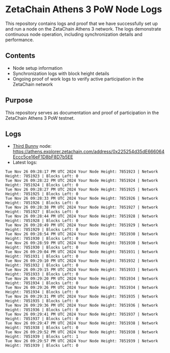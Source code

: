 # ZetaChain Athens 3 PoW Node Logs
This repository contains logs and proof that we have successfully set up and run a node on the ZetaChain Athens 3 network. The logs demonstrate continuous node operation, including synchronization details and performance.

## Contents
- Node setup information
- Synchronization logs with block height details
- Ongoing proof of work logs to verify active participation in the ZetaChain network

## Purpose
This repository serves as documentation and proof of participation in the ZetaChain Athens 3 PoW testnet.

## Logs

- [Third Bunny](https://thirdbunny.xyz/) node: https://athens.explorer.zetachain.com/address/0x225254d35dE666064Eccc5ce16eF1D8bF8D7b5EE
- Latest logs:
```
Tue Nov 26 09:28:17 PM UTC 2024 Your Node Height: 7851923 | Network Height: 7851923 | Blocks Left: 0
Tue Nov 26 09:28:22 PM UTC 2024 Your Node Height: 7851924 | Network Height: 7851924 | Blocks Left: 0
Tue Nov 26 09:28:27 PM UTC 2024 Your Node Height: 7851925 | Network Height: 7851925 | Blocks Left: 0
Tue Nov 26 09:28:33 PM UTC 2024 Your Node Height: 7851926 | Network Height: 7851926 | Blocks Left: 0
Tue Nov 26 09:28:38 PM UTC 2024 Your Node Height: 7851927 | Network Height: 7851927 | Blocks Left: 0
Tue Nov 26 09:28:44 PM UTC 2024 Your Node Height: 7851928 | Network Height: 7851928 | Blocks Left: 0
Tue Nov 26 09:28:49 PM UTC 2024 Your Node Height: 7851929 | Network Height: 7851929 | Blocks Left: 0
Tue Nov 26 09:28:54 PM UTC 2024 Your Node Height: 7851930 | Network Height: 7851930 | Blocks Left: 0
Tue Nov 26 09:28:59 PM UTC 2024 Your Node Height: 7851930 | Network Height: 7851930 | Blocks Left: 0
Tue Nov 26 09:29:04 PM UTC 2024 Your Node Height: 7851931 | Network Height: 7851931 | Blocks Left: 0
Tue Nov 26 09:29:10 PM UTC 2024 Your Node Height: 7851932 | Network Height: 7851932 | Blocks Left: 0
Tue Nov 26 09:29:15 PM UTC 2024 Your Node Height: 7851933 | Network Height: 7851933 | Blocks Left: 0
Tue Nov 26 09:29:20 PM UTC 2024 Your Node Height: 7851934 | Network Height: 7851934 | Blocks Left: 0
Tue Nov 26 09:29:26 PM UTC 2024 Your Node Height: 7851934 | Network Height: 7851934 | Blocks Left: 0
Tue Nov 26 09:29:31 PM UTC 2024 Your Node Height: 7851935 | Network Height: 7851935 | Blocks Left: 0
Tue Nov 26 09:29:36 PM UTC 2024 Your Node Height: 7851936 | Network Height: 7851936 | Blocks Left: 0
Tue Nov 26 09:29:41 PM UTC 2024 Your Node Height: 7851937 | Network Height: 7851937 | Blocks Left: 0
Tue Nov 26 09:29:47 PM UTC 2024 Your Node Height: 7851938 | Network Height: 7851938 | Blocks Left: 0
Tue Nov 26 09:29:52 PM UTC 2024 Your Node Height: 7851938 | Network Height: 7851939 | Blocks Left: 1
Tue Nov 26 09:29:57 PM UTC 2024 Your Node Height: 7851939 | Network Height: 7851939 | Blocks Left: 0
```
